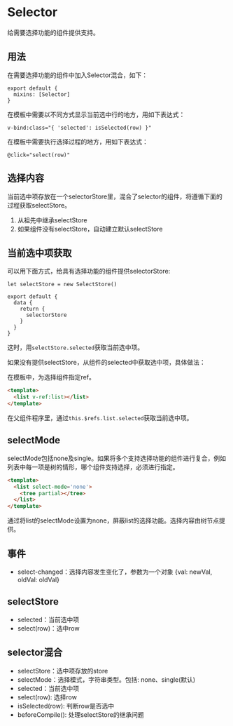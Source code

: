 # Selector

给需要选择功能的组件提供支持。

## 用法

在需要选择功能的组件中加入Selector混合，如下：
```
export default {
  mixins: [Selector]
}
```
在模板中需要以不同方式显示当前选中行的地方，用如下表达式：
```
v-bind:class="{ 'selected': isSelected(row) }"
```
在模板中需要执行选择过程的地方，用如下表达式：
```
@click="select(row)"
```
## 选择内容

当前选中项存放在一个selectorStore里，混合了selector的组件，将遵循下面的过程获取selectStore。

1. 从祖先中继承selectStore
1. 如果组件没有selectStore，自动建立默认selectStore

## 当前选中项获取

可以用下面方式，给具有选择功能的组件提供selectorStore:
```
let selectStore = new SelectStore()

export default {
  data {
    return {
      selectorStore
    }
  }
}
```
这时，用`selectStore.selected`获取当前选中项。

如果没有提供selectStore，从组件的selected中获取选中项，具体做法：

在模板中，为选择组件指定ref。
```html
<template>
  <list v-ref:list></list>
</template>
```
在父组件程序里，通过`this.$refs.list.selected`获取当前选中项。

## selectMode

selectMode包括none及single。如果将多个支持选择功能的组件进行复合，例如列表中每一项是树的情形，哪个组件支持选择，必须进行指定。
```html
<template>
  <list select-mode='none'>
    <tree partial></tree>
  </list>
</template>
```
通过将list的selectMode设置为none，屏蔽list的选择功能。选择内容由树节点提供。

## 事件

- select-changed：选择内容发生变化了，参数为一个对象 {val: newVal, oldVal: oldVal}

## selectStore

* selected：当前选中项
* select(row)：选中row

## selector混合

* selectStore：选中项存放的store
* selectMode：选择模式，字符串类型。包括: none、single(默认)
* selected：当前选中项
* select(row): 选择row
* isSelected(row): 判断row是否选中
* beforeCompile(): 处理selectStore的继承问题
